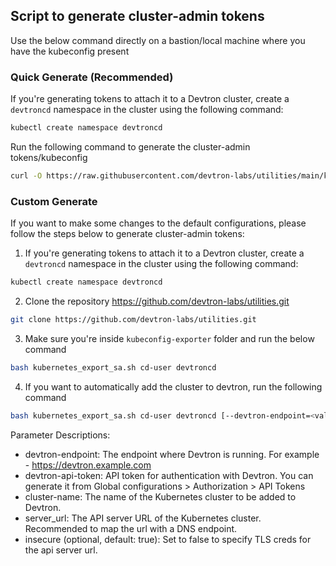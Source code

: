 ## Script to generate cluster-admin tokens

Use the below command directly on a bastion/local machine where you have the kubeconfig present
### Quick Generate (Recommended)

If you're generating tokens to attach it to a Devtron cluster, create a `devtroncd` namespace in the cluster using the following command:
```bash
kubectl create namespace devtroncd
```
Run the following command to generate the cluster-admin tokens/kubeconfig
```bash
curl -O https://raw.githubusercontent.com/devtron-labs/utilities/main/kubeconfig-exporter/kubernetes_export_sa.sh && bash kubernetes_export_sa.sh cd-user devtroncd
```

### Custom Generate
If you want to make some changes to the default configurations, please follow the steps below to generate cluster-admin tokens:
1. If you're generating tokens to attach it to a Devtron cluster, create a `devtroncd` namespace in the cluster using the following command:
```bash
kubectl create namespace devtroncd
```
2. Clone the repository https://github.com/devtron-labs/utilities.git
```bash
git clone https://github.com/devtron-labs/utilities.git
```
3. Make sure you're inside `kubeconfig-exporter` folder and run the below command
```bash
bash kubernetes_export_sa.sh cd-user devtroncd
```
4. If you want to automatically add the cluster to devtron, run the following command
```bash
bash kubernetes_export_sa.sh cd-user devtroncd [--devtron-endpoint=<value>] [--devtron-api-token=<value>][--cluster-name=<value>] [--insecure=<value>] [--server_url=<value>]
```
Parameter Descriptions:
- devtron-endpoint: The endpoint where Devtron is running. For example - https://devtron.example.com
- devtron-api-token: API token for authentication with Devtron. You can generate it from Global configurations > Authorization > API Tokens
- cluster-name: The name of the Kubernetes cluster to be added to Devtron.
- server_url: The API server URL of the Kubernetes cluster. Recommended to map the url with a DNS endpoint.
- insecure (optional, default: true): Set to false to specify TLS creds for the api server url.
